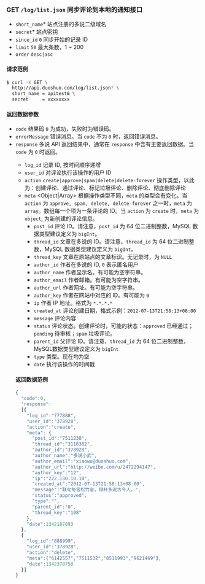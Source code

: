 ### GET `/log/list.json` 同步评论到本地的通知接口
  - `short_name`* <String> 站点注册的多说二级域名
  - `secret`* <String> 站点密钥
  - `since_id` <int64> `0` 同步开始的记录 ID
  - `limit` <int> `50` 最大条数，1 ~ 200
  - `order` <String> `desc|asc`

#### 请求范例
```bash
$ curl -X GET \
  http://api.duoshuo.com/log/list.json? \
  short_name = apitest& \
  secret     = xxxxxxxx
```

#### 返回数据参数
- `code` <Int> 结果码 `0` 为成功，失败时为错误码。
- `errorMessage` <String> 错误消息。当 `code` 不为 `0` 时，返回错误消息。
- `response` <Object> 多说 API 返回结果中，通常在 `response` 中含有主要返回数据。当 `code` 为 `0` 时返回。
  - `log_id` <Int64> 记录 ID, 按时间顺序递增
  - `user_id` <Int> 对评论执行该操作的用户 ID
  - `action` <String> `create|approve|spam|delete|delete-forever` 操作类型，以此为：创建评论、通过评论、标记垃圾评论、删除评论、彻底删除评论
  - `meta` <Object|Array> 根据操作类型不同，`meta` 的类型会有变化。当 `action` 为 `approve, spam, delete, delete-forever` 之一时，`meta` 为 `array`。数组每一个项为一条评论的 ID。当 `action` 为 `create` 时，`meta` 为 `object`, 为新创建的评论信息。
    - `post_id` <Int64> 评论 ID。请注意，`post_id` 为 64 位二进制整数，MySQL 数据类型建议定义为 `bigInt`。
    - `thread_id` <Int64> 文章在多说的 ID。请注意，`thread_id` 为 64 位二进制整数，MySQL 数据类型建议定义为 `bigInt`。
    - `thread_key` <String> 文章在原站点的文章标识。无记录时，为 `NULL`
    - `author_id` <Int> 作者在多说的 ID, `0` 表示匿名用户
    - `author_name` <String> 作者显示名。有可能为空字符串。
    - `author_email` <String> 作者邮箱。有可能为空字符串。
    - `author_url` <String> 作者网址。有可能为空字符串。
    - `author_key` <String> 作者在网站中对应的 ID。有可能为 `0`
    - `ip` <String> 作者 IP 地址。格式为 `*.*.*.*`
    - `created_at` <String> 评论创建日期，格式示例：`2012-07-13T21:58:13+08:00`
    - `message` <String> 评论内容
    - `status` <String> 评论状态。创建评论时，可能的状态：`approved` 已经通过；`pending` 待审核；`spam` 垃圾评论。
    - `parent_id` <Int64> 父评论 ID。请注意，`thread_id` 为 64 位二进制整数，MySQL数据类型建议定义为 `bigInt`
    - `type` <String> 类型。现在均为空
    - `date` <Int> 执行该操作的时间戳

#### 返回数据范例

```js
{
  "code":0,
  "response":
  [{
    "log_id":"777888",
    "user_id":"378928",
    "action":"create",
    "meta": {
      "post_id":"7511238",
      "thread_id":"3118382",
      "author_id":"378928",
      "author_name":"多说小武",
      "author_email":"xiaowu@duoshuo.com",
      "author_url":"http://weibo.com/u/2472294147",
      "author_key":"12",
      "ip":"222.130.10.10",
      "created_at":"2012-07-13T21:58:13+08:00",
      "message":"联句每言松竹意，停杯多说古今人。",
      "status":"approved",
      "type":"",
      "parent_id":"0",
      "thread_key":"108"
    },
    "date":1342187893
  },
  {
    "log_id":"888999",
    "user_id":"378928",
    "action":"delete",
    "meta":["6142557","7511532","8511993","9621469"],
    "date":1342378758
  }]
}
```
